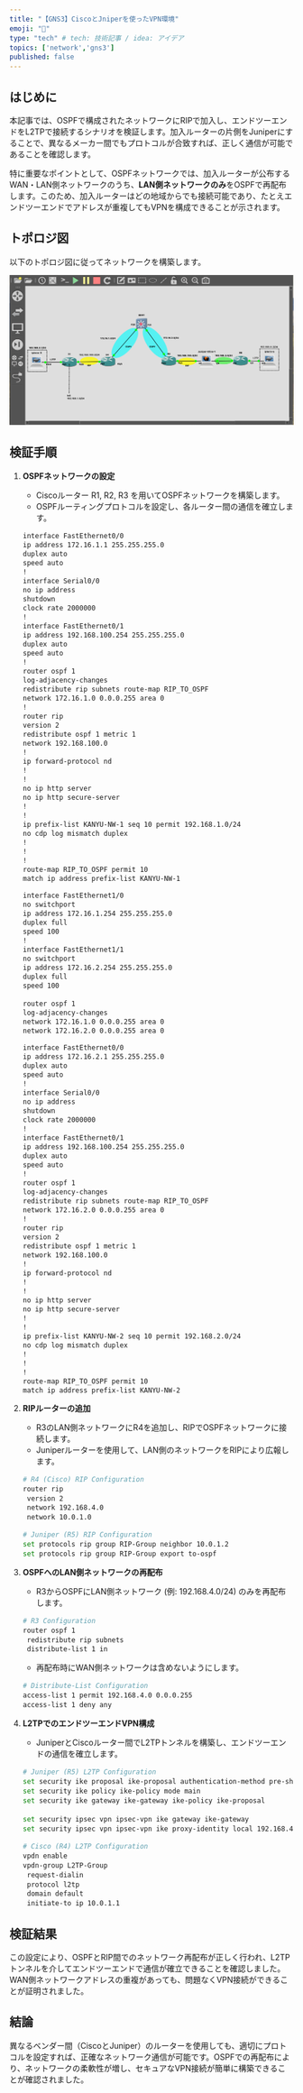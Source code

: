 ```yaml
---
title: "【GNS3】CiscoとJniperを使ったVPN環境"
emoji: "🐥"
type: "tech" # tech: 技術記事 / idea: アイデア
topics: ['network','gns3']
published: false
---
```

## はじめに
本記事では、OSPFで構成されたネットワークにRIPで加入し、エンドツーエンドをL2TPで接続するシナリオを検証します。加入ルーターの片側をJuniperにすることで、異なるメーカー間でもプロトコルが合致すれば、正しく通信が可能であることを確認します。

特に重要なポイントとして、OSPFネットワークでは、加入ルーターが公布するWAN・LAN側ネットワークのうち、**LAN側ネットワークのみ**をOSPFで再配布します。このため、加入ルーターはどの地域からでも接続可能であり、たとえエンドツーエンドでアドレスが重複してもVPNを構成できることが示されます。

## トポロジ図
以下のトポロジ図に従ってネットワークを構築します。

![](https://github.com/bit-and-coffee/zenn-qiita-contents/blob/main/images/network_vpn_practice/1.png) <!-- ここにトポロジ図を挿入 -->

## 検証手順

1. **OSPFネットワークの設定**
    - Ciscoルーター R1, R2, R3 を用いてOSPFネットワークを構築します。
    - OSPFルーティングプロトコルを設定し、各ルーター間の通信を確立します。

    ```Router1
    interface FastEthernet0/0
    ip address 172.16.1.1 255.255.255.0
    duplex auto
    speed auto
    !
    interface Serial0/0
    no ip address
    shutdown
    clock rate 2000000
    !
    interface FastEthernet0/1
    ip address 192.168.100.254 255.255.255.0
    duplex auto
    speed auto
    !
    router ospf 1
    log-adjacency-changes
    redistribute rip subnets route-map RIP_TO_OSPF
    network 172.16.1.0 0.0.0.255 area 0
    !
    router rip
    version 2
    redistribute ospf 1 metric 1
    network 192.168.100.0
    !
    ip forward-protocol nd
    !
    !
    no ip http server
    no ip http secure-server
    !
    !
    ip prefix-list KANYU-NW-1 seq 10 permit 192.168.1.0/24
    no cdp log mismatch duplex
    !
    !
    !
    route-map RIP_TO_OSPF permit 10
    match ip address prefix-list KANYU-NW-1
    ```

    ```ESW
    interface FastEthernet1/0
    no switchport
    ip address 172.16.1.254 255.255.255.0
    duplex full
    speed 100
    !
    interface FastEthernet1/1
    no switchport
    ip address 172.16.2.254 255.255.255.0
    duplex full
    speed 100

    router ospf 1
    log-adjacency-changes
    network 172.16.1.0 0.0.0.255 area 0
    network 172.16.2.0 0.0.0.255 area 0
    ```

    ```Router2
    interface FastEthernet0/0
    ip address 172.16.2.1 255.255.255.0
    duplex auto
    speed auto
    !
    interface Serial0/0
    no ip address
    shutdown
    clock rate 2000000
    !
    interface FastEthernet0/1
    ip address 192.168.100.254 255.255.255.0
    duplex auto
    speed auto
    !
    router ospf 1
    log-adjacency-changes
    redistribute rip subnets route-map RIP_TO_OSPF
    network 172.16.2.0 0.0.0.255 area 0
    !
    router rip
    version 2
    redistribute ospf 1 metric 1
    network 192.168.100.0
    !
    ip forward-protocol nd
    !
    !
    no ip http server
    no ip http secure-server
    !
    !
    ip prefix-list KANYU-NW-2 seq 10 permit 192.168.2.0/24
    no cdp log mismatch duplex
    !
    !
    !
    route-map RIP_TO_OSPF permit 10
    match ip address prefix-list KANYU-NW-2
    ```

2. **RIPルーターの追加**
    - R3のLAN側ネットワークにR4を追加し、RIPでOSPFネットワークに接続します。
    - Juniperルーターを使用して、LAN側のネットワークをRIPにより広報します。

    ```bash
    # R4 (Cisco) RIP Configuration
    router rip
     version 2
     network 192.168.4.0
     network 10.0.1.0
    ```

    ```bash
    # Juniper (R5) RIP Configuration
    set protocols rip group RIP-Group neighbor 10.0.1.2
    set protocols rip group RIP-Group export to-ospf
    ```

3. **OSPFへのLAN側ネットワークの再配布**
    - R3からOSPFにLAN側ネットワーク (例: 192.168.4.0/24) のみを再配布します。

    ```bash
    # R3 Configuration
    router ospf 1
     redistribute rip subnets
     distribute-list 1 in
    ```

    - 再配布時にWAN側ネットワークは含めないようにします。

    ```bash
    # Distribute-List Configuration
    access-list 1 permit 192.168.4.0 0.0.0.255
    access-list 1 deny any
    ```

4. **L2TPでのエンドツーエンドVPN構成**
    - JuniperとCiscoルーター間でL2TPトンネルを構築し、エンドツーエンドの通信を確立します。

    ```bash
    # Juniper (R5) L2TP Configuration
    set security ike proposal ike-proposal authentication-method pre-shared-keys
    set security ike policy ike-policy mode main
    set security ike gateway ike-gateway ike-policy ike-proposal

    set security ipsec vpn ipsec-vpn ike gateway ike-gateway
    set security ipsec vpn ipsec-vpn ike proxy-identity local 192.168.4.0/24
    ```

    ```bash
    # Cisco (R4) L2TP Configuration
    vpdn enable
    vpdn-group L2TP-Group
     request-dialin
     protocol l2tp
     domain default
     initiate-to ip 10.0.1.1
    ```

## 検証結果
この設定により、OSPFとRIP間でのネットワーク再配布が正しく行われ、L2TPトンネルを介してエンドツーエンドで通信が確立できることを確認しました。WAN側ネットワークアドレスの重複があっても、問題なくVPN接続ができることが証明されました。

## 結論
異なるベンダー間（CiscoとJuniper）のルーターを使用しても、適切にプロトコルを設定すれば、正確なネットワーク通信が可能です。OSPFでの再配布により、ネットワークの柔軟性が増し、セキュアなVPN接続が簡単に構築できることが確認されました。